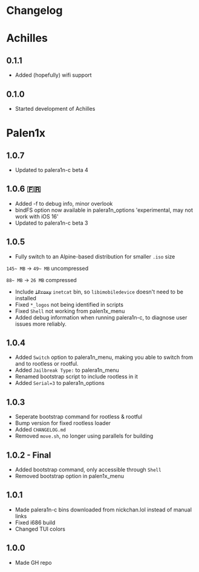 # Changelog

# Achilles

## 0.1.1
- Added (hopefully) wifi support

## 0.1.0
- Started development of Achilles


# Palen1x

## 1.0.7
- Updated to palera1n-c beta 4

## 1.0.6 :fr:
- Added -f to debug info, minor overlook
- bindFS option now available in palera1n_options 'experimental, may not work with iOS 16'
- Updated to palera1n-c beta 3

## 1.0.5
- Fully switch to an Alpine-based distribution for smaller `.iso` size 

`145~ MB` -> `49~ MB` uncompressed

`88~ MB` -> `26 MB` compressed

- Include ~~`iProxy`~~ `inetcat` bin, so `libimobiledevice` doesn't need to be installed
- Fixed `*_logos` not being identified in scripts
- Fixed `Shell` not working from palen1x_menu
- Added debug information when running palera1n-c, to diagnose user issues more reliably.

## 1.0.4
- Added `Switch` option to palera1n_menu, making you able to switch from and to rootless or rootful.
- Added `Jailbreak Type:` to palera1n_menu
- Renamed bootstrap script to include rootless in it
- Added `Serial=3` to palera1n_options

## 1.0.3
- Seperate bootstrap command for rootless & rootful
- Bump version for fixed rootless loader
- Added `CHANGELOG.md`
- Removed `move.sh`, no longer using parallels for building

## 1.0.2 - Final
- Added bootstrap command, only accessible through `Shell`
- Removed bootstrap option in palen1x_menu

## 1.0.1
- Made palera1n-c bins downloaded from nickchan.lol instead of manual links
- Fixed i686 build
- Changed TUI colors

## 1.0.0
- Made GH repo

